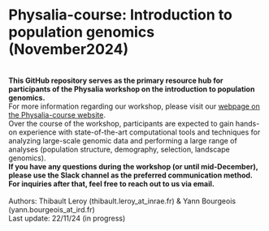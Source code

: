 # Physalia-course: Introduction to population genomics (November2024)
<br><b>This GitHub repository serves as the primary resource hub for participants of the Physalia workshop on the introduction to population genomics. </b><br>
For more information regarding our workshop, please visit our [webpage on the Physalia-course website](https://www.physalia-courses.org/courses-workshops/population-genomics/).<br>
Over the course of the workshop, participants are expected to gain hands-on experience with state-of-the-art computational tools and techniques for analyzing large-scale genomic data and performing a large range of analyses (population structure, demography, selection, landscape genomics).<br>
<b>If you have any questions during the workshop (or until mid-December), please use the Slack channel as the preferred communication method. For inquiries after that, feel free to reach out to us via email.</b><br><br>
Authors: Thibault Leroy (thibault.leroy_at_inrae.fr) & Yann Bourgeois (yann.bourgeois_at_ird.fr)<br>
Last update: 22/11/24 (in progress) 


